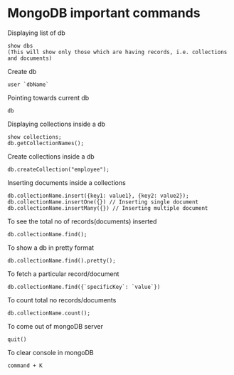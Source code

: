 MongoDB important commands
===========================

Displaying list of db
```
show dbs
(This will show only those which are having records, i.e. collections and documents)
```

Create db
```
user `dbName`
```

Pointing towards current db
```
db
```

Displaying collections inside a db
```
show collections;
db.getCollectionNames();
```

Create collections inside a db
```
db.createCollection("employee");
```

Inserting documents inside a collections
```
db.collectionName.insert({key1: value1}, {key2: value2});
db.collectionName.insertOne({}) // Inserting single document
db.collectionName.insertMany({}) // Inserting multiple document

```

To see the total no of records(documents) inserted
```
db.collectionName.find();

```

To show a db in pretty format
```
db.collectionName.find().pretty();

```

To fetch a particular record/document
```
db.collectionName.find({`specificKey`: `value`})

```

To count total no records/documents
```
db.collectionName.count();

```

To come out of mongoDB server
```
quit()

```

To clear console in mongoDB
```
command + K

```